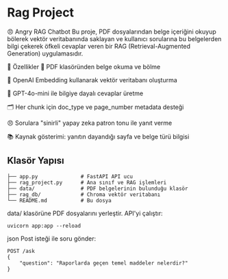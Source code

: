 # Rag Project

😠 Angry RAG Chatbot
Bu proje, PDF dosyalarından belge içeriğini okuyup bölerek vektör veritabanında saklayan ve kullanıcı sorularına bu belgelerden bilgi çekerek öfkeli cevaplar veren bir RAG (Retrieval-Augmented Generation) uygulamasıdır.

🚀 Özellikler
📄 PDF klasöründen belge okuma ve bölme

🧠 OpenAI Embedding kullanarak vektör veritabanı oluşturma

🤖 GPT-4o-mini ile bilgiye dayalı cevaplar üretme

🗂️ Her chunk için doc_type ve page_number metadata desteği

😠 Sorulara "sinirli" yapay zeka patron tonu ile yanıt verme

📚 Kaynak gösterimi: yanıtın dayandığı sayfa ve belge türü bilgisi

## Klasör Yapısı

```
├── app.py              # FastAPI API ucu
├── rag_project.py      # Ana sınıf ve RAG işlemleri
├── data/               # PDF belgelerinin bulunduğu klasör
├── rag_db/             # Chroma vektör veritabanı
└── README.md           # Bu dosya
```

data/ klasörüne PDF dosyalarını yerleştir.
API'yi çalıştır:
```
uvicorn app:app --reload
```
json
Post isteği ile soru gönder:
```
POST /ask
{
    "question": "Raporlarda geçen temel maddeler nelerdir?"
}
```
